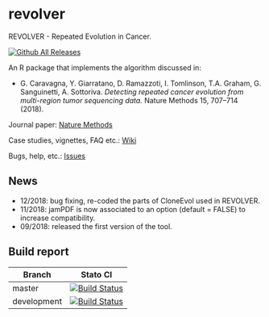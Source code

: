 # revolver
REVOLVER - Repeated Evolution in Cancer.

[![Github All Releases](https://img.shields.io/github/downloads/caravagn/revolver/total.svg)]()

An R package that implements the algorithm discussed in: 

* G. Caravagna, Y. Giarratano, D. Ramazzoti, I. Tomlinson, T.A. Graham, G. Sanguinetti, A. Sottoriva. *Detecting repeated cancer evolution from multi-region tumor sequencing data.* Nature Methods 15, 707–714 (2018).

Journal paper: [Nature Methods](https://www.nature.com/articles/s41592-018-0108-x)

Case studies, vignettes, FAQ etc.: [Wiki](https://github.com/caravagn/revolver/wiki)

Bugs, help, etc.: [Issues](https://github.com/caravagn/revolver/issues)


## News
- 12/2018: bug fixing, re-coded the parts of CloneEvol used in REVOLVER.
- 11/2018: jamPDF is now associated to an option (default = FALSE) to increase compatibility.
- 09/2018: released the first version of the tool.

## Build report

| Branch              | Stato CI      |
|---------------------|---------------|
| master | [![Build Status](https://travis-ci.org/caravagn/revolver.svg?branch=master)](https://travis-ci.org/caravagn/master) |
| development | [![Build Status](https://travis-ci.org/caravagn/revolver.svg?branch=development)](https://travis-ci.org/caravagn/revolver.svg?branch=development) |

